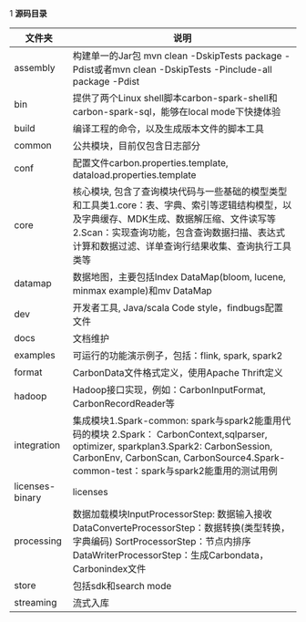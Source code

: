 1 **源码目录**

| 文件夹      | 说明  |
|-------------|-------|
| assembly    | 构建单一的Jar包 mvn clean -DskipTests package -Pdist或者mvn clean -DskipTests -Pinclude-all package -Pdist |
| bin         | 提供了两个Linux shell脚本carbon-spark-shell和carbon-spark-sql，能够在local mode下快捷体验 |
|build|编译工程的命令，以及生成版本文件的脚本工具|
| common      | 公共模块，目前仅包含日志部分 |
| conf        | 配置文件carbon.properties.template, dataload.properties.template |
| core        | 核心模块, 包含了查询模块代码与一些基础的模型类型和工具类1.core：表、字典、索引等逻辑结构模型，以及字典缓存、MDK生成、数据解压缩、文件读写等2.Scan：实现查询功能，包含查询数据扫描、表达式计算和数据过滤、详单查询行结果收集、查询执行工具类等 |
|datamap|数据地图，主要包括Index DataMap(bloom, lucene, minmax example)和mv DataMap|
| dev         | 开发者工具, Java/scala Code style，findbugs配置文件 |
| docs        | 文档维护 |
| examples    | 可运行的功能演示例子，包括：flink, spark, spark2 |
| format      | CarbonData文件格式定义，使用Apache Thrift定义 |
| hadoop      | Hadoop接口实现，例如：CarbonInputFormat, CarbonRecordReader等 |
| integration | 集成模块1.Spark-common: spark与spark2能重用代码的模块 2.Spark： CarbonContext,sqlparser, optimizer, sparkplan3.Spark2: CarbonSession, CarbonEnv, CarbonScan, CarbonSource4.Spark-common-test：spark与spark2能重用的测试用例 |
|licenses-binary|licenses|
| processing  | 数据加载模块InputProcessorStep: 数据输入接收DataConverteProcessorStep：数据转换(类型转换，字典编码) SortProcessorStep：节点内排序DataWriterProcessorStep：生成Carbondata，Carbonindex文件 |
|store|包括sdk和search mode|
|streaming|流式入库|